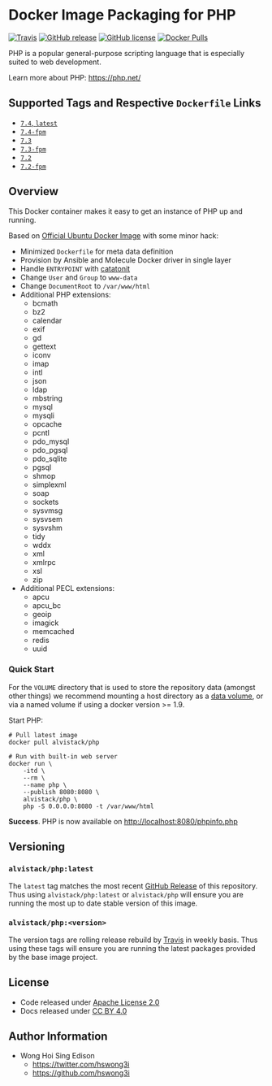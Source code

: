 # Docker Image Packaging for PHP

[![Travis](https://img.shields.io/travis/com/alvistack/docker-php.svg)](https://travis-ci.com/alvistack/docker-php)
[![GitHub release](https://img.shields.io/github/release/alvistack/docker-php.svg)](https://github.com/alvistack/docker-php/releases)
[![GitHub license](https://img.shields.io/github/license/alvistack/docker-php.svg)](https://github.com/alvistack/docker-php/blob/master/LICENSE)
[![Docker Pulls](https://img.shields.io/docker/pulls/alvistack/php.svg)](https://hub.docker.com/r/alvistack/php/)

PHP is a popular general-purpose scripting language that is especially suited to web development.

Learn more about PHP: <https://php.net/>

## Supported Tags and Respective `Dockerfile` Links

  - [`7.4`, `latest`](https://github.com/alvistack/docker-php/blob/master/molecule/7.4/Dockerfile.j2)
  - [`7.4-fpm`](https://github.com/alvistack/docker-php/blob/master/molecule/7.4-fpm/Dockerfile.j2)
  - [`7.3`](https://github.com/alvistack/docker-php/blob/master/molecule/7.3/Dockerfile.j2)
  - [`7.3-fpm`](https://github.com/alvistack/docker-php/blob/master/molecule/7.3-fpm/Dockerfile.j2)
  - [`7.2`](https://github.com/alvistack/docker-php/blob/master/molecule/7.2/Dockerfile.j2)
  - [`7.2-fpm`](https://github.com/alvistack/docker-php/blob/master/molecule/7.2-fpm/Dockerfile.j2)

## Overview

This Docker container makes it easy to get an instance of PHP up and running.

Based on [Official Ubuntu Docker Image](https://hub.docker.com/_/ubuntu/) with some minor hack:

  - Minimized `Dockerfile` for meta data definition
  - Provision by Ansible and Molecule Docker driver in single layer
  - Handle `ENTRYPOINT` with [catatonit](https://github.com/openSUSE/catatonit)
  - Change `User` and `Group` to `www-data`
  - Change `DocumentRoot` to `/var/www/html`
  - Additional PHP extensions:
      - bcmath
      - bz2
      - calendar
      - exif
      - gd
      - gettext
      - iconv
      - imap
      - intl
      - json
      - ldap
      - mbstring
      - mysql
      - mysqli
      - opcache
      - pcntl
      - pdo\_mysql
      - pdo\_pgsql
      - pdo\_sqlite
      - pgsql
      - shmop
      - simplexml
      - soap
      - sockets
      - sysvmsg
      - sysvsem
      - sysvshm
      - tidy
      - wddx
      - xml
      - xmlrpc
      - xsl
      - zip
  - Additional PECL extensions:
      - apcu
      - apcu\_bc
      - geoip
      - imagick
      - memcached
      - redis
      - uuid

### Quick Start

For the `VOLUME` directory that is used to store the repository data (amongst other things) we recommend mounting a host directory as a [data volume](https://docs.docker.com/engine/tutorials/dockervolumes/#/data-volumes), or via a named volume if using a docker version \>= 1.9.

Start PHP:

    # Pull latest image
    docker pull alvistack/php
    
    # Run with built-in web server
    docker run \
        -itd \
        --rm \
        --name php \
        --publish 8080:8080 \
        alvistack/php \
        php -S 0.0.0.0:8080 -t /var/www/html

**Success**. PHP is now available on <http://localhost:8080/phpinfo.php>

## Versioning

### `alvistack/php:latest`

The `latest` tag matches the most recent [GitHub Release](https://github.com/alvistack/docker-php/releases) of this repository. Thus using `alvistack/php:latest` or `alvistack/php` will ensure you are running the most up to date stable version of this image.

### `alvistack/php:<version>`

The version tags are rolling release rebuild by [Travis](https://travis-ci.com/alvistack/docker-php) in weekly basis. Thus using these tags will ensure you are running the latest packages provided by the base image project.

## License

  - Code released under [Apache License 2.0](LICENSE)
  - Docs released under [CC BY 4.0](http://creativecommons.org/licenses/by/4.0/)

## Author Information

  - Wong Hoi Sing Edison
      - <https://twitter.com/hswong3i>
      - <https://github.com/hswong3i>
